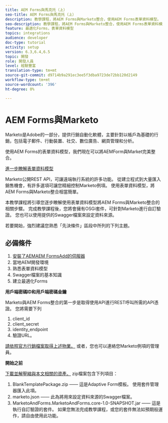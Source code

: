 ```yaml
---
title: AEM Forms與馬克托（上）
seo-title: AEM Forms與馬克托（上）
description: 教學課程，將AEM Forms與Marketo整合，使用AEM Forms表單資料模型。
seo-description: 教學課程，將AEM Forms與Marketo整合，使用AEM Forms表單資料模型。
feature: 最適化Forms，表單資料模型
topics: integrations
audience: developer
doc-type: tutorial
activity: setup
version: 6.3,6.4,6.5
topic: 開發
role: 開發人員
level: 經驗豐富
translation-type: tm+mt
source-git-commit: d9714b9a291ec3ee5f3dba9723de72bb120d2149
workflow-type: tm+mt
source-wordcount: '396'
ht-degree: 0%

---
```



# AEM Forms與Marketo

Marketo是Adobe的一部分，提供行銷自動化軟體，主要針對以帳戶為基礎的行銷，包括電子郵件、行動裝置、社交、數位廣告、網頁管理和分析。

使用AEM Forms的表單資料模型，我們現在可以將AEMForm與Market完美整合。

[進一步瞭解表單資料模型](https://helpx.adobe.com/experience-manager/6-5/forms/using/data-integration.html)

Marketo公開REST API，可讓遠端執行系統的許多功能。 從建立程式到大量匯入銷售機會，有許多選項可讓您精細控制Marketo例項。 使用表單資料模型，將AEM Forms與Marketo整合相當簡單。

本教學課程將引導您逐步瞭解使用表單資料模型將AEM Forms與Marketo整合的相關步驟。 完成教學課程後，您將會擁有OSGi套件，可針對Marketo進行自訂驗證。 您也可以使用提供的Swagger檔案來設定資料來源。

若要開始，強烈建議您熟悉「先決條件」區段中所列的下列主題。

## 必備條件

1. [安裝了AEMAEM FormsAdd的伺服器](/help/forms/adaptive-forms/installing-aem-form-on-windows-tutorial-use.md)
1. 當地AEM開發環境
1. 熟悉表單資料模型
1. Swagger檔案的基本知識
1. 建立最適化Forms

**用戶端密碼ID和用戶端密碼金鑰**

Marketo與AEM Forms整合的第一步是取得使用API進行REST呼叫所需的API憑證。 您將需要下列

1. client_id
1. client_secret
1. identity_endpoint
1. 驗證URL。

[請依照官方行銷檔案取得上述物業。](https://developers.marketo.com/rest-api/) 或者，您也可以連絡您Marketo例項的管理員。

**開始之前**

[下載並解壓縮與本文相關的資產。](assets/aemformsandmarketo.zip) zip檔案包含下列項目：

1. BlankTemplatePackage.zip —— 這是Adaptive Form模板。 使用套件管理器匯入此項。
1. marketo.json —— 此為將用來設定資料來源的Swagger檔案。
1. MarketoAndForms.MarketoAndForms.core-1.0-SNAPSHOT.jar —— 這是執行自訂驗證的套件。 如果您無法完成教學課程，或您的套件無法如預期般運作，請自由使用此功能。
